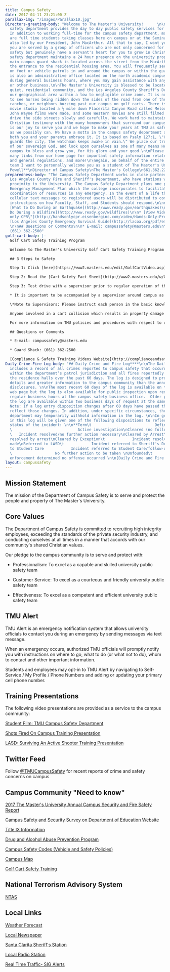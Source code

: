 ```yaml
---
title: Campus Safety
date: 2017-04-11 23:21:00 Z
parallax-img: "/images/Parallax10.jpg"
Directors-greeting-body: "Welcome to The Master's University!      \n\nThe campus
  safety department provides the day to day public safety services for the university.
  In addition to working full-time for the campus safety department, many of our employees
  are full time students taking classes here on campus or at the Seminary in Sun Valley,
  also led by our President, John MacArthur. All that to say, I want you to know that
  you are served by a group of officers who are not only concerned for your personal
  safety but genuinely have a servant's heart for you to grow in Christ.\n\nThe campus
  safety department maintains a 24 hour presence on the university property, and the
  main campus guard shack is located across the street from the MacArthur Center at
  the entrance to the residential housing area. You will frequently see our officers
  on foot or vehicle patrols in and around the campus or within the guard shack. There
  is also an administrative office located on the north academic campus that is open
  during general business hours, where you may gain assistance with any permitting
  or other business.\n\nThe Master's University is blessed to be located within a
  quiet, residential community, and the Los Angeles County Sheriff's Department charts
  our geographical area within a low to negligible crime zone. It is not uncommon
  to see horses being ridden down the sides of the road from one of the many beautiful
  ranches, or neighbors buzzing past our campus on golf carts. There is even a historic
  movie studio located a ½ mile down Placerita Canyon Road called Melody Ranch where
  John Wayne films were made, and some Western movies are still filmed today. Please
  drive the side streets slowly and carefully. We work hard to maintain an excellent
  Christian testimony with the many homeowners that surround our campus property.\n\nIt
  is our joy to serve you and we hope to make your years at TMU as safe and secure
  as we possibly can. We have a motto in the campus safety department and hope that
  both you and your parents embrace it. It is based on Psalm 127:1, \"Unless the LORD
  guards the city, the watchman keeps awake in vain.\" We place our trust in the hands
  of our sovereign God, and look upon ourselves as one of many means He uses on this
  campus to bless and grow you, for His glory and your good.\n\nPlease click on the
  many links from our home page for important safety information related to our parking
  and general regulations, and more!\n\nAgain, on behalf of the entire public safety
  team I want to personally welcome you as a student of The Master's University!\n\n**C.
  Powell**\nDirector of Campus Safety\nThe Master's College\n661.362.2208"
preparedness-body: "The Campus Safety Department works in close partnership with the
  Los Angeles County Fire and Sheriff's Department, who have stations within close
  proximity to the University. The Campus Safety Department plays one part in a larger
  Emergency Management Plan which the college incorporates to facilitate effective
  coordination of resources in any emergency. In the event of a life threatening emergency,
  cellular text messages to registered users will be distributed to communicate important
  instructions on how Faculty, Staff, and Students should respond.\n\n## Dare to Prepare\n\n*
  [What to Do During an Earthquake](http://www.ready.gov/earthquakes)\n\n* [What to
  Do During a Wildfire](http://www.ready.gov/wildfires)\n\n* [View Video: \"Hands
  only CPR\"](http://handsonlycpr.eisenberginc.com/video/Hands-Only-Promo-English.wmv)\n\n*
  [Los Angeles County Emergency Survival Guide](http://lacoa.org/pdf/emergencysurvivalguide-lowres.pdf)
  \n\n## Questions or Comments\n\n* E-mail: campussafety@masters.edu\n\n* Guard Shack:
  (661) 362-2500"
golf-cart-body: |-
  Golf Cart Safety Training Program

  Welcome to The Master's University Golf Cart Safety Training Program! This program has been developed to encourage safe operation on TMU campus properties of golf carts or any type of electric or low powered industrial style utility carts. All faculty, staff, and students who may operate a cart on the TMU properties are required to complete this training.

  ## 3 Steps to Safety

  Step 1: Click [here](https://www2.masters.edu/edit/GolfCartVideo.asp) to view the Golf Cart Training Presentation.

  Step 2: Read the [Cart Safety Fact Sheet](http://www2.masters.edu/w/GetHostedFile.ashx?TMC\+Cart\+Safety\+Fact\+Sheet.pdf&Id=588) and download, sign, and send the [Acknowledgement of Responsibility Form](http://www2.masters.edu/w/GetHostedFile.ashx?Acknowledgement\+of\+Responsibility\+for\+Carts.pdf&Id=587) to Campus Safety, box 34.

  Step 3: Test drive with a supervisor prior to regular operation of the cart.

  * It is important to be accompanied by a supervisor around campus as each department may maintain additional rules regarding cart operation and charging. This is not an optional step as your signed acknowledgement of responsibility form indicates. If your department has no experienced drivers please email campussecurity@masters.edu for further assistance.

  \*Note to Supervisors: Please instruct each person in the basic knowledge of the cart's functions and evaluate their skills as they operate on different parts of the campus properties. Speed is always a factor as well as operating around blind corners.

  Anyone involved in a cart collision which results in property damage or injury must report the incident to a supervisor and campus safety.

  For more information on TMU policies and procedures with respect to driving vehicles on campus please review the vehicle code on our main website or contact the Director of Campus Safety.

  ## Questions or Comments

  * E-mail: campussafety@masters.edu

  * Guard Shack: (661) 362-2500

  [Compliance & Safety Training Videos Website](http://complianceandsafety.com/)
Daily Crime-Fire Log-body: "## Daily Crime and Fire Log****\n\nThe Daily Crime Log
  includes a record of all crimes reported to campus safety that occurred anywhere
  within the department’s patrol jurisdiction and all fires reportedly occurring in
  the residence halls over the past 60 days. The log is designed to provide timelier
  details and greater information to the campus community than the annual statistical
  disclosures. \n\nThe most recent 60 days of the log is available on the campus safety
  web page but the log is also available for public inspection upon request during
  regular business hours at the campus safety business office.  Older portions of
  the log are available within two business days of request at the same location.
  Note: If a log entry disposition changes after 60 days have passed the log may not
  reflect those changes. In addition, under specific circumstances, the campus safety
  department may temporarily withhold information in the log. \n\nIn general, entries
  in this log will be given one of the following dispositions to reflect the current
  status of the incident: \n\n**Term\t                            Definition**\n\nActive
  \                             Active investigation\nCleared (no follow-up necessary)
  \   Incident resolved/no further action necessary\nCleared by Arrest\t            Incident
  resolved by arrest\nCleared by Exception\t            Incident resolved — no arrest
  made\nReferred to LASD\t            Incident referred to Sheriff's Dept/follow-up.\nReferred
  to Student Care            Incident referred to Student Care/follow-up.\nInactive\t
  \                   No further action to be taken \nUnfounded\t                    Law
  enforcement determined no offense occurred \n\n[Daily Crime and Fire Log Stats.docx](/uploads/Daily%20Crime%20and%20Fire%20Log%20Stats.docx)\n"
layout: campussafety
---
```


## Mission Statement 

The mission of the Department of Campus Safety is to serve and protect the people and property of The Master's University.  

## Core Values 

The Department of Campus Safety is committed to recruiting high integrity employees, exceeding the standards of the private security industry, and conducting ourselves at all times in a manner that accords with our community's shared Christian values.    

Our pledge to the campus community is to serve and protect with: 

* Professionalism: To excel as a capable and skilled university public safety team

* Customer Service: To excel as a courteous and friendly university public safety team

* Effectiveness: To excel as a competent and efficient university public safety team

## TMU Alert 

TMU Alert is an emergency notification system that allows university officials to contact you during an emergency by sending messages via text message. 

When an emergency occurs, authorized TMU officials will promptly notify you with instructions on where to go, what to do (or what not to do), whom to contact and other important information.

Students and employees may opt-in to TMU Alert by navigating to Self-Service / My Profile / Phone Numbers and adding or updating your primary cell phone number. 

## Training Presentations 

The following video presentations are provided as a service to the campus community:

[Student Film: TMU Campus Safety Department](https://www.youtube.com/watch?v=jDKW0gpBgco)

[Shots Fired On Campus Training Presentation](https://mix.office.com/watch/d8mtp1ue02zp) 

[LASD: Surviving An Active Shooter Training Presentation](https://www.youtube.com/watch?v=DFQ-oxhdFjE)

## Twitter Feed

Follow [@TMUCampusSafety](https://twitter.com/TMUCampusSafety) for recent reports of crime and safety concerns on campus

## Campus Community "Need to know"

[2017 The Master's University Annual Campus Security and Fire Safety Report](/media/870363/2017-annual-security-and-fire-safety-report.pdf)

[Campus Safety and Security Survey on Department of Education Website](http://ope.ed.gov/security/Index.aspx)

[Title IX Information](/title-ix)

[Drug and Alcohol Abuse Prevention Program ](/media/870369/tmu-daapp-2017-2018-4.pdf)

[Campus Safety Codes (Vehicle and Safety Policies)](http://www.masters.edu/media/870173/campus-safety-codes_aug-2017.pdf "Campus Safety Codes_Aug 2017.pdf (1)")

[Campus Map](http://www.masters.edu/uploads/campus_map_3.pdf)

[Golf Cart Safety Training](#video)

## National Terrorism Advisory System

[NTAS](https://www.dhs.gov/ntas/advisory/ntas_17_0515_0001)

## Local Links

[Weather Forecast](http://forecast.weather.gov/MapClick.php?CityName=Newhall&state=CA&site=LOX&textField1=34.3847&textField2=-118.53&e=0)

[Local Newspaper](http://www.the-signal.com/news/)

[Santa Clarita Sheriff's Station](http://shq.lasdnews.net/pages/patrolstation.aspx?id=SCT)

[Local Radio Station](http://www.hometownstation.com/)

[Real Time Traffic- SIG Alerts](http://www.sigalert.com/map.asp?Region=Greater\+Los\+Angeles)